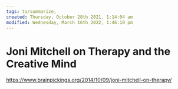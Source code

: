 ```yaml
---
tags: to/summarize, 
created: Thursday, October 28th 2021, 1:14:04 am
modified: Wednesday, March 16th 2022, 1:46:10 pm
---
```


# Joni Mitchell on Therapy and the Creative Mind
https://www.brainpickings.org/2014/10/09/joni-mitchell-on-therapy/